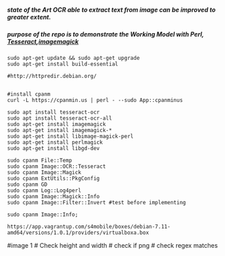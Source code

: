##### state of the Art OCR able to extract text from image can be improved to greater extent. 
##### purpose of the repo is to demonstrate the Working Model with Perl, [Tesseract](https://github.com/tesseract-ocr/tesseract),[imagemagick](https://imagemagick.org/index.php)

```
sudo apt-get update && sudo apt-get upgrade
sudo apt-get install build-essential

#http://httpredir.debian.org/


#install cpanm
curl -L https://cpanmin.us | perl - --sudo App::cpanminus

sudo apt install tesseract-ocr
sudo apt install tesseract-ocr-all
sudo apt-get install imagemagick
sudo apt-get install imagemagick-*
sudo apt-get install libimage-magick-perl
sudo apt-get install perlmagick
sudo apt-get install libgd-dev

sudo cpanm File::Temp
sudo cpanm Image::OCR::Tesseract
sudo cpanm Image::Magick
sudo cpanm ExtUtils::PkgConfig
sudo cpanm GD
sudo cpanm Log::Log4perl
sudo cpanm Image::Magick::Info
sudo cpanm Image::Filter::Invert #test before implementing

sudo cpanm Image::Info;

https://app.vagrantup.com/s4mobile/boxes/debian-7.11-amd64/versions/1.0.1/providers/virtualboxa.box

```
#image 1
    # Check height and width
    # check if png
    # check regex matches


